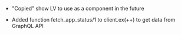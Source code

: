 * "Copied" show LV to use as a component in the future

* Added function fetch_app_status/1 to client.ex(++) to get data from GraphQL API